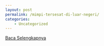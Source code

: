 ```yaml
---
layout: post
permalink: /mimpi-tersesat-di-luar-negeri/
categories:
    - Uncategorized
---
```


[Baca Selengkapnya](/05)